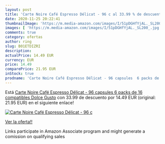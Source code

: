 ```yaml
---
layout: post
title: 'Carte Noire Café Espresso Délicat - 96 c al 33.99 % de descuento'
date: 2020-11-25 20:22:41
thumbnailImage: 'https://m.media-amazon.com/images/I/51pDGHfYjAL._SL200_.jpg'
images: [ 'https://m.media-amazon.com/images/I/51pDGHfYjAL._SL200_.jpg' ]
comments: true
category: ofertas
author: ring
slug: B01ETDIZRI
description:
actualPrice: 14.49 EUR
currency: EUR
price: 14.49
comparePrice: 21.95 EUR
inStock: true
prodname: 'Carte Noire Café Espresso Délicat - 96 capsules  6 packs de 16  compatibles Dolce Gusto'
---
```


Está [Carte Noire Café Espresso Délicat - 96 capsules  6 packs de 16  compatibles Dolce Gusto](https://www.amazon.fr/dp/B01ETDIZRI/?tag=tolees0d-21) con 33.99 de descuento por 14.49 EUR (original: 21.95 EUR) en el siguiente enlace!

[![Carte Noire Café Espresso Délicat - 96 c](https://m.media-amazon.com/images/I/51pDGHfYjAL._SL200_.jpg)](https://www.amazon.fr/dp/B01ETDIZRI/?tag=tolees0d-21)

[Ver la oferta!!](https://www.amazon.fr/dp/B01ETDIZRI/?tag=tolees0d-21)

Links participate in Amazon Associate program and might generate a comission on qualifying sales


